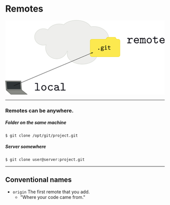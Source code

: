 <!-- .slide: data-background="img/background.svg" -->
# Remotes

<img src="img/remotes-defn.svg" />

---

### Remotes can be anywhere.

##### Folder on the same machine

```
$ git clone /opt/git/project.git
```

##### Server somewhere

```
$ git clone user@server:project.git
```

---

## Conventional names

- `origin` The first remote that you add.
  - "Where your code came from."
